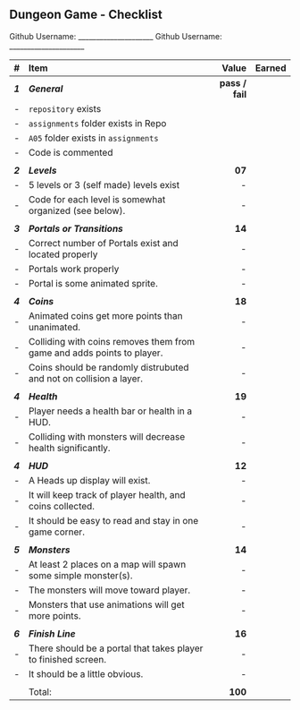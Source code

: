 ## Dungeon Game - Checklist

Github Username: _____________________
Github Username: _____________________

| #       | Item                                                                   | Value   | Earned |
| :------ | :--------------------------------------------------------------------- | ------: | ------ |
| ***1*** | ***General***                                                          | **pass / fail**   |        |
| -       | `repository`  exists                                                   |         |        |
| -       | `assignments` folder exists in Repo                                    |         |        |
| -       | `A05` folder exists in `assignments`                                   |         |        |
| -       | Code is commented                                                      |         |        |
|         |                                                                        |         |        |
| ***2*** | ***Levels***                                                           | **07**   |        |
| -       | 5 levels or 3 (self made) levels exist                                 | -       |        |
| -       | Code for each level is somewhat organized (see below).                 | -       |        |
|         |                                                                        |         |        |
| ***3*** | ***Portals or Transitions***                                           | **14**   |        |
| -       | Correct number of Portals exist and located properly                   | -       |        |
| -       | Portals work properly                                                  | -       |        |
| -       | Portal is some animated sprite.                                        | -       |        |
|         |                                                                        |         |        |
| ***4*** | ***Coins***                                                            | **18**   |        |
| -       | Animated coins get more points than unanimated.                        | -       |        |
| -       | Colliding with coins removes them from game and adds points to player. | -       |        |
| -       | Coins should be randomly distrubuted and not on collision a layer.     | -       |        |
|         |                                                                        |         |        |
| ***4*** | ***Health***                                                           | **19**   |        |
| -       | Player needs a health bar or health in a HUD.                          | -       |        |
| -       | Colliding with monsters will decrease health significantly.            | -      |        |
|         |                                                                        |         |        |
| ***4*** | ***HUD***                                                              | **12**   |        |
| -       | A Heads up display will exist.                                         | -       |        |
| -       | It will keep track of player health, and coins collected.              | -       |        |
| -       | It should be easy to read and stay in one game corner.                 | -       |        |
|         |                                                                        |         |        |
| ***5*** | ***Monsters***                                                         | **14**   |        |
| -       | At least 2 places on a map will spawn some simple monster(s).          | -       |        |
| -       | The monsters will move toward player.                                  | -       |        |
| -       | Monsters that use animations will get more points.                     | -       |        |
|         |                                                                        |         |        |
| ***6*** | ***Finish Line***                                                      | **16**   |        |
| -       | There should be a portal that takes player to finished screen.         | -       |        |
| -       | It should be a little obvious.                                         | -       |        |
|         |                                                                        |         |        |
|         | Total:                                                                 | **100** |        |

